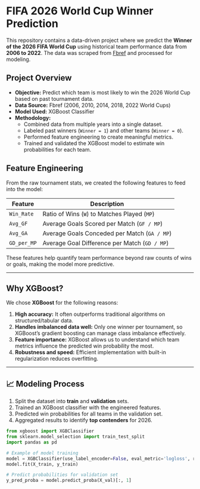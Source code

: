 # FIFA 2026 World Cup Winner Prediction

This repository contains a data-driven project where we predict the **Winner of the 2026 FIFA World Cup** using historical team performance data from **2006 to 2022**. The data was scraped from [Fbref](https://fbref.com/) and processed for modeling.

## Project Overview

- **Objective:** Predict which team is most likely to win the 2026 World Cup based on past tournament data.
- **Data Source:** Fbref (2006, 2010, 2014, 2018, 2022 World Cups)
- **Model Used:** XGBoost Classifier
- **Methodology:** 
  - Combined data from multiple years into a single dataset.
  - Labeled past winners (`Winner = 1`) and other teams (`Winner = 0`).
  - Performed feature engineering to create meaningful metrics.
  - Trained and validated the XGBoost model to estimate win probabilities for each team.



## Feature Engineering

From the raw tournament stats, we created the following features to feed into the model:

| Feature | Description |
|---------|-------------|
| `Win_Rate` | Ratio of Wins (`W`) to Matches Played (`MP`) |
| `Avg_GF` | Average Goals Scored per Match (`GF / MP`) |
| `Avg_GA` | Average Goals Conceded per Match (`GA / MP`) |
| `GD_per_MP` | Average Goal Difference per Match (`GD / MP`) |

These features help quantify team performance beyond raw counts of wins or goals, making the model more predictive.

---

## Why XGBoost?

We chose **XGBoost** for the following reasons:

1. **High accuracy:** It often outperforms traditional algorithms on structured/tabular data.  
2. **Handles imbalanced data well:** Only one winner per tournament, so XGBoost’s gradient boosting can manage class imbalance effectively.  
3. **Feature importance:** XGBoost allows us to understand which team metrics influence the predicted win probability the most.  
4. **Robustness and speed:** Efficient implementation with built-in regularization reduces overfitting.

---

## 📈 Modeling Process

1. Split the dataset into **train** and **validation** sets.
2. Trained an XGBoost classifier with the engineered features.
3. Predicted win probabilities for all teams in the validation set.
4. Aggregated results to identify **top contenders** for 2026.

```python
from xgboost import XGBClassifier
from sklearn.model_selection import train_test_split
import pandas as pd

# Example of model training
model = XGBClassifier(use_label_encoder=False, eval_metric='logloss', random_state=42)
model.fit(X_train, y_train)

# Predict probabilities for validation set
y_pred_proba = model.predict_proba(X_val)[:, 1]
